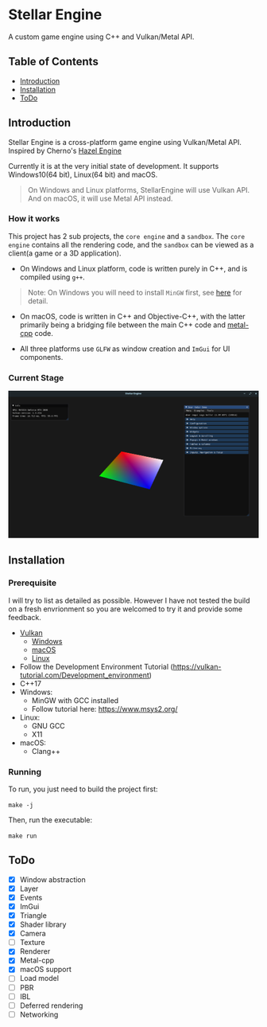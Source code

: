 # Stellar Engine
A custom game engine using C++ and Vulkan/Metal API.
## Table of Contents
* [Introduction](#introduction)
* [Installation](#installation)
* [ToDo](#todo)

## Introduction
Stellar Engine is a cross-platform game engine using Vulkan/Metal API. Inspired by Cherno's [Hazel Engine](https://github.com/TheCherno/Hazel)

Currently it is at the very initial state of development. It supports Windows10(64 bit), Linux(64 bit) and macOS. 
> On Windows and Linux platforms, StellarEngine will use Vulkan API.
> And on macOS, it will use Metal API instead.

### How it works

This project has 2 sub projects, the `core engine` and a `sandbox`. The `core engine` contains all the rendering code, and the `sandbox` can be viewed as a client(a game or a 3D application).

- On Windows and Linux platform, code is written purely in C++, and is compiled using `g++`. 
> Note: On Windows you will need to install `MinGW` first, see [here](#installation) for detail.

- On macOS, code is written in C++ and Objective-C++, with the latter primarily being a bridging file between the main C++ code and [metal-cpp](https://developer.apple.com/metal/cpp/) code.

- All three platforms use `GLFW` as window creation and `ImGui` for UI components.

### Current Stage
![](Screenshots/currentStage.png)

## Installation

### Prerequisite

I will try to list as detailed as possible. However I have not tested the build on a fresh envrionment so you are welcomed to try it and provide some feedback.

- [Vulkan](https://vulkan.lunarg.com/)
    - [Windows](https://vulkan.lunarg.com/doc/sdk/latest/windows/getting_started.html)
    - [macOS](https://vulkan.lunarg.com/doc/sdk/latest/mac/getting_started.html)
    - [Linux](https://vulkan.lunarg.com/doc/view/latest/linux/getting_started_ubuntu.html)
- Follow the Development Environment Tutorial (https://vulkan-tutorial.com/Development_environment)
- C++17
- Windows:
    - MinGW with GCC installed
    - Follow tutorial here: https://www.msys2.org/
- Linux:
    - GNU GCC
    - X11
- macOS:
    - Clang++

### Running

To run, you just need to build the project first:

`make -j`

Then, run the executable:

`make run`


## ToDo

- [x] Window abstraction
- [x] Layer
- [x] Events
- [x] ImGui
- [x] Triangle
- [x] Shader library
- [x] Camera
- [ ] Texture
- [x] Renderer
- [x] Metal-cpp
- [x] macOS support
- [ ] Load model
- [ ] PBR
- [ ] IBL
- [ ] Deferred rendering
- [ ] Networking